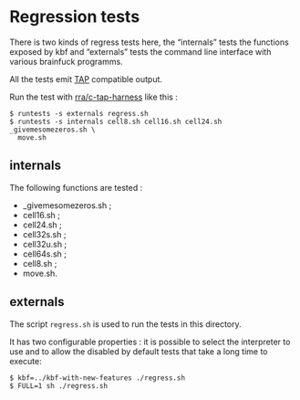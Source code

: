 Regression tests
================

There is two kinds of regress tests here, the “internals” tests
the functions exposed by kbf and “externals” tests the command line
interface with various brainfuck programms.

All the tests emit [TAP](https://testanything.org/) compatible output.

Run the test with [rra/c-tap-harness](https://github.com/rra/c-tap-harness)
like this :

    $ runtests -s externals regress.sh
    $ runtests -s internals cell8.sh cell16.sh cell24.sh _givemesomezeros.sh \
      move.sh

internals
---------

The following functions are tested :

* \_givemesomezeros.sh ;
* cell16.sh ;
* cell24.sh ;
* cell32s.sh ;
* cell32u.sh ;
* cell64s.sh ;
* cell8.sh ;
* move.sh.

externals
---------

The script `regress.sh` is used to run the tests in this directory.

It has two configurable properties : it is possible to select the
interpreter to use and to allow the disabled by default tests that take
a long time to execute:

    $ kbf=../kbf-with-new-features ./regress.sh
    $ FULL=1 sh ./regress.sh

